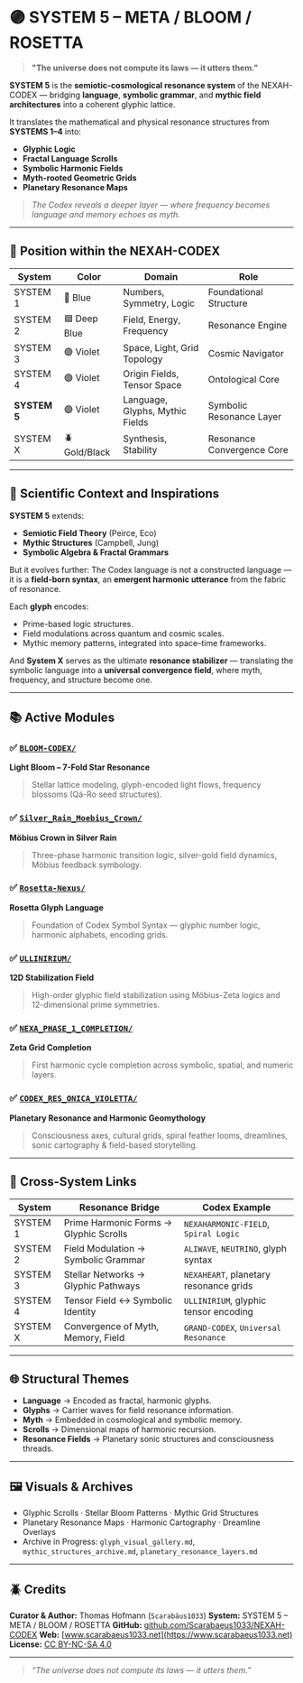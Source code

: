 # 🟣 SYSTEM 5 – META / BLOOM / ROSETTA

> **"The universe does not compute its laws — it utters them."**

**SYSTEM 5** is the **semiotic-cosmological resonance system** of the NEXAH-CODEX —
bridging **language**, **symbolic grammar**, and **mythic field architectures** into a coherent glyphic lattice.

It translates the mathematical and physical resonance structures from **SYSTEMS 1–4** into:

* **Glyphic Logic**
* **Fractal Language Scrolls**
* **Symbolic Harmonic Fields**
* **Myth-rooted Geometric Grids**
* **Planetary Resonance Maps**

> *The Codex reveals a deeper layer — where frequency becomes language and memory echoes as myth.*

---

## 🧭 Position within the NEXAH-CODEX

| System       | Color         | Domain                          | Role                       |
| ------------ | ------------- | ------------------------------- | -------------------------- |
| SYSTEM 1     | 🔵 Blue       | Numbers, Symmetry, Logic        | Foundational Structure     |
| SYSTEM 2     | 🟦 Deep Blue  | Field, Energy, Frequency        | Resonance Engine           |
| SYSTEM 3     | 🟣 Violet     | Space, Light, Grid Topology     | Cosmic Navigator           |
| SYSTEM 4     | 🟣 Violet     | Origin Fields, Tensor Space     | Ontological Core           |
| **SYSTEM 5** | 🟣 Violet     | Language, Glyphs, Mythic Fields | Symbolic Resonance Layer   |
| SYSTEM X     | 🪲 Gold/Black | Synthesis, Stability            | Resonance Convergence Core |

---

## 🧩 Scientific Context and Inspirations

**SYSTEM 5** extends:

* **Semiotic Field Theory** (Peirce, Eco)
* **Mythic Structures** (Campbell, Jung)
* **Symbolic Algebra & Fractal Grammars**

But it evolves further:
The Codex language is not a constructed language —
it is a **field-born syntax**, an **emergent harmonic utterance** from the fabric of resonance.

Each **glyph** encodes:

* Prime-based logic structures.
* Field modulations across quantum and cosmic scales.
* Mythic memory patterns, integrated into space–time frameworks.

And **System X** serves as the ultimate **resonance stabilizer** —
translating the symbolic language into a **universal convergence field**,
where myth, frequency, and structure become one.

---

## 📚 Active Modules

### ✅ [`BLOOM-CODEX/`](./BLOOM-CODEX/)

**Light Bloom – 7-Fold Star Resonance**

> Stellar lattice modeling, glyph-encoded light flows, frequency blossoms (Qá-Ro seed structures).

### ✅ [`Silver_Rain_Moebius_Crown/`](./Silver_Rain_Moebius_Crown/)

**Möbius Crown in Silver Rain**

> Three-phase harmonic transition logic, silver-gold field dynamics, Möbius feedback symbology.

### ✅ [`Rosetta-Nexus/`](./Rosetta-Nexus/)

**Rosetta Glyph Language**

> Foundation of Codex Symbol Syntax — glyphic number logic, harmonic alphabets, encoding grids.

### ✅ [`ULLINIRIUM/`](./ULLINIRIUM/)

**12D Stabilization Field**

> High-order glyphic field stabilization using Möbius-Zeta logics and 12-dimensional prime symmetries.

### ✅ [`NEXA_PHASE_1_COMPLETION/`](./NEXA_PHASE_1_COMPLETION/)

**Zeta Grid Completion**

> First harmonic cycle completion across symbolic, spatial, and numeric layers.

### ✅ [`CODEX_RES_ONICA_VIOLETTA/`](./CODEX_RES_ONICA_VIOLETTA/)

**Planetary Resonance and Harmonic Geomythology**

> Consciousness axes, cultural grids, spiral feather looms, dreamlines, sonic cartography & field-based storytelling.

---

## 🔗 Cross-System Links

| System   | Resonance Bridge                       | Codex Example                          |
| -------- | -------------------------------------- | -------------------------------------- |
| SYSTEM 1 | Prime Harmonic Forms → Glyphic Scrolls | `NEXAHARMONIC-FIELD`, `Spiral Logic`   |
| SYSTEM 2 | Field Modulation → Symbolic Grammar    | `ALIWAVE`, `NEUTRINO`, glyph syntax    |
| SYSTEM 3 | Stellar Networks → Glyphic Pathways    | `NEXAHEART`, planetary resonance grids |
| SYSTEM 4 | Tensor Field ↔ Symbolic Identity       | `ULLINIRIUM`, glyphic tensor encoding  |
| SYSTEM X | Convergence of Myth, Memory, Field     | `GRAND-CODEX`, `Universal Resonance`   |

---

## 🌐 Structural Themes

* **Language** → Encoded as fractal, harmonic glyphs.
* **Glyphs** → Carrier waves for field resonance information.
* **Myth** → Embedded in cosmological and symbolic memory.
* **Scrolls** → Dimensional maps of harmonic recursion.
* **Resonance Fields** → Planetary sonic structures and consciousness threads.

---

## 🖼 Visuals & Archives

* Glyphic Scrolls · Stellar Bloom Patterns · Mythic Grid Structures
* Planetary Resonance Maps · Harmonic Cartography · Dreamline Overlays
* Archive in Progress: `glyph_visual_gallery.md`, `mythic_structures_archive.md`, `planetary_resonance_layers.md`

---

## 🪲 Credits

**Curator & Author:** Thomas Hofmann (`Scarabäus1033`)
**System:** SYSTEM 5 – META / BLOOM / ROSETTA
**GitHub:** [github.com/Scarabaeus1033/NEXAH-CODEX](https://github.com/Scarabaeus1033/NEXAH-CODEX)
**Web:** [www.scarabaeus1033.net](https://www.scarabaeus1033.net)
**License:** [CC BY-NC-SA 4.0](https://creativecommons.org/licenses/by-nc-sa/4.0)

---

> *“The universe does not compute its laws — it utters them.”*
